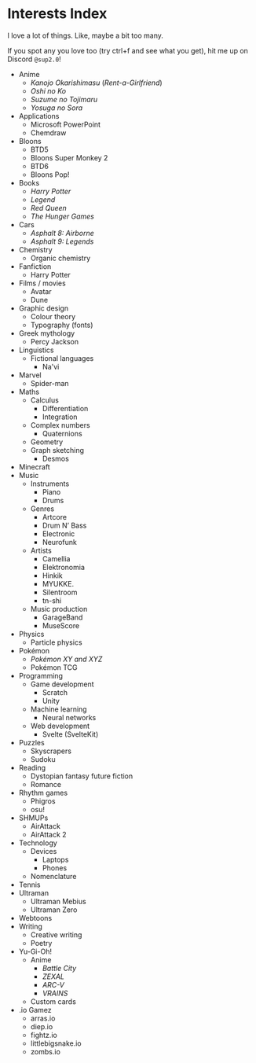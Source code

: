 # Interests Index
<!-- #SQUARK live!
| dest = self/interests
| desc = All my loves, interests, and hobbies.
| index = personal / lists
-->

I love a lot of things. Like, maybe a bit too many.

If you spot any you love too (try ctrl+f and see what you get), hit me up on Discord `@sup2.0`!


- Anime
  - *Kanojo Okarishimasu* (*Rent-a-Girlfriend*)
  - *Oshi no Ko*
  - *Suzume no Tojimaru*
  - *Yosuga no Sora*
- Applications
  - Microsoft PowerPoint
  - Chemdraw
- Bloons
  - BTD5
  - Bloons Super Monkey 2
  - BTD6
  - Bloons Pop!
- Books
  - *Harry Potter*
  - *Legend*
  - *Red Queen*
  - *The Hunger Games*
- Cars
  - *Asphalt 8: Airborne*
  - *Asphalt 9: Legends*
- Chemistry
  - Organic chemistry
- Fanfiction
  - Harry Potter
- Films / movies
  - Avatar
  - Dune
- Graphic design
  - Colour theory
  - Typography (fonts)
- Greek mythology
  - Percy Jackson
- Linguistics
  - Fictional languages
    - Na'vi
- Marvel
  - Spider-man
- Maths
  - Calculus
    - Differentiation
    - Integration
  - Complex numbers
    - Quaternions
  - Geometry
  - Graph sketching
    - Desmos
- Minecraft
- Music
  - Instruments
    - Piano
    - Drums
  - Genres
    - Artcore
    - Drum N’ Bass
    - Electronic
    - Neurofunk
  - Artists
    - Camellia
    - Elektronomia
    - Hinkik
    - MYUKKE.
    - Silentroom
    - tn-shi
  - Music production
    - GarageBand
    - MuseScore
- Physics
  - Particle physics
- Pokémon
  - *Pokémon XY and XYZ*
  - Pokémon TCG
- Programming
  - Game development
    - Scratch
    - Unity
  - Machine learning
    - Neural networks
  - Web development
    - Svelte (SvelteKit)
- Puzzles
  - Skyscrapers
  - Sudoku
- Reading
  - Dystopian fantasy future fiction
  - Romance
- Rhythm games
  - Phigros
  - osu!
- SHMUPs
  - AirAttack
  - AirAttack 2
- Technology
  - Devices
    - Laptops
    - Phones
  - Nomenclature
- Tennis
- Ultraman
  - Ultraman Mebius
  - Ultraman Zero
- Webtoons
- Writing
  - Creative writing
  - Poetry
- Yu-Gi-Oh!
  - Anime
    - *Battle City*
    - *ZEXAL*
    - *ARC-V*
    - *VRAINS*
  - Custom cards
- .io Gamez
  - arras.io
  - diep.io
  - fightz.io
  - littlebigsnake.io
  - zombs.io
